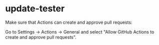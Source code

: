 # update-tester

Make sure that Actions can create and approve pull requests:

Go to Settings -> Actions -> General and select "Allow GitHub Actions to create and approve pull requests".
